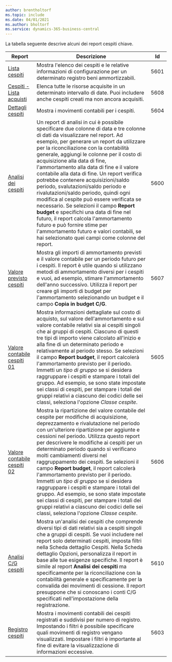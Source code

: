 ```yaml
---
author: brentholtorf
ms.topic: include
ms.date: 04/01/2021
ms.author: bholtorf
ms.service: dynamics-365-business-central
---
```


La tabella seguente descrive alcuni dei report cespiti chiave.

| Report | Descrizione | Id | 
|--|--|--|
| [Lista cespiti](https://businesscentral.dynamics.com?report=5601)| Mostra l'elenco dei cespiti e le relative informazioni di configurazione per un determinato registro beni ammortizzabili. |5601 |
| [Cespiti - Lista acquisti](https://businesscentral.dynamics.com?report=5608) |  Elenca tutte le risorse acquisite in un determinato intervallo di date. Puoi includere anche cespiti creati ma non ancora acquisiti. |5608 |
| [Dettagli cespiti](https://businesscentral.dynamics.com?report=5604)| Mostra i movimenti contabili per i cespiti. |5604 |
| [Analisi dei cespiti](https://businesscentral.dynamics.com?report=5600)| Un report di analisi in cui è possibile specificare due colonne di data e tre colonne di dati da visualizzare nel report. Ad esempio, per generare un report da utilizzare per la riconciliazione con la contabilità generale, aggiungi le colonne per il costo di acquisizione alla data di fine, l'ammortamento alla data di fine e il valore contabile alla data di fine. Un report verifica potrebbe contenere acquisizioni/saldo periodo, svalutazioni/saldo periodo e rivalutazioni/saldo periodo, quindi ogni modifica al cespite può essere verificata se necessario. Se selezioni il campo **Report budget** e specifichi una data di fine nel futuro, il report calcola l'ammortamento futuro e può fornire stime per l'ammortamento futuro e valori contabili, se hai selezionato quei campi come colonne del report. |5600|
| [Valore previsto cespiti](https://businesscentral.dynamics.com?report=5607)| Mostra gli importi di ammortamento previsti e il valore contabile per un periodo futuro per i cespiti. Il report è utile quando si utilizzano metodi di ammortamento diversi per i cespiti e vuoi, ad esempio, stimare l'ammortamento dell'anno successivo. Utilizza il report per creare gli importi di budget per l'ammortamento selezionando un budget e il campo **Copia in budget C/G**. |5607 |
| [Valore contabile cespiti 01](https://businesscentral.dynamics.com?report=5605)|Mostra informazioni dettagliate sul costo di acquisto, sul valore dell'ammortamento e sul valore contabile relativi sia ai cespiti singoli che ai gruppi di cespiti. Ciascuno di questi tre tipi di importo viene calcolato all'inizio e alla fine di un determinato periodo e relativamente al periodo stesso. Se selezioni il campo **Report budget**, il report calcolerà l'ammortamento previsto per il periodo. Immetti un *tipo di gruppo* se si desidera raggruppare i cespiti e stampare i totali del gruppo. Ad esempio, se sono state impostate sei classi di cespiti, per stampare i totali dei gruppi relativi a ciascuno dei codici delle sei classi, seleziona l'opzione *Classe cespite*.|5605|
| [Valore contabile cespiti 02](https://businesscentral.dynamics.com?report=5606)|Mostra la ripartizione del valore contabile del cespite per modifiche di acquisizione, deprezzamento e rivalutazione nel periodo con un'ulteriore ripartizione per aggiunte e cessioni nel periodo. Utilizza questo report per descrivere le modifiche ai cespiti per un determinato periodo quando si verificano molti cambiamenti diversi nel raggruppamento dei cespiti. Se selezioni il campo **Report budget**, il report calcolerà l'ammortamento previsto per il periodo. Immetti un *tipo di gruppo* se si desidera raggruppare i cespiti e stampare i totali del gruppo. Ad esempio, se sono state impostate sei classi di cespiti, per stampare i totali dei gruppi relativi a ciascuno dei codici delle sei classi, seleziona l'opzione *Classe cespite*. |5606|
| [Analisi C/G cespiti](https://businesscentral.dynamics.com?report=5610)|Mostra un'analisi dei cespiti che comprende diversi tipi di dati relativi sia a cespiti singoli che a gruppi di cespiti. Se vuoi includere nel report solo determinati cespiti, imposta filtri nella Scheda dettaglio Cespiti. Nella Scheda dettaglio Opzioni, personalizza il report in base alle tue esigenze specifiche. Il report è simile al report **Analisi dei cespiti** ma specificamente per la riconciliazione con la contabilità generale e specificamente per la convalida dei movimenti di cessione. Il report presuppone che si conoscano i conti C/G specificati nell'impostazione della registrazione. | 5610 |
| [Registro cespiti](https://businesscentral.dynamics.com?report=5603) |Mostra i movimenti contabili dei cespiti registrati e suddivisi per numero di registro. Impostando i filtri è possibile specificare quali movimenti di registro vengano visualizzati. Impostare i filtri è importante al fine di evitare la visualizzazione di informazioni eccessive. |5603  |
